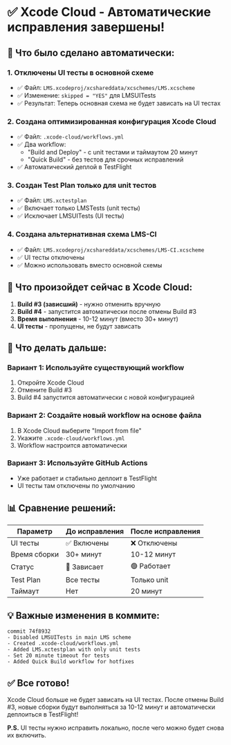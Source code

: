 # ✅ Xcode Cloud - Автоматические исправления завершены!

## 🎯 Что было сделано автоматически:

### 1. **Отключены UI тесты в основной схеме**
- ✅ Файл: `LMS.xcodeproj/xcshareddata/xcschemes/LMS.xcscheme`
- ✅ Изменение: `skipped = "YES"` для LMSUITests
- ✅ Результат: Теперь основная схема не будет зависать на UI тестах

### 2. **Создана оптимизированная конфигурация Xcode Cloud**
- ✅ Файл: `.xcode-cloud/workflows.yml`
- ✅ Два workflow:
  - "Build and Deploy" - с unit тестами и таймаутом 20 минут
  - "Quick Build" - без тестов для срочных исправлений
- ✅ Автоматический деплой в TestFlight

### 3. **Создан Test Plan только для unit тестов**
- ✅ Файл: `LMS.xctestplan`
- ✅ Включает только LMSTests (unit тесты)
- ✅ Исключает LMSUITests (UI тесты)

### 4. **Создана альтернативная схема LMS-CI**
- ✅ Файл: `LMS.xcodeproj/xcshareddata/xcschemes/LMS-CI.xcscheme`
- ✅ UI тесты отключены
- ✅ Можно использовать вместо основной схемы

## 📱 Что произойдет сейчас в Xcode Cloud:

1. **Build #3 (зависший)** - нужно отменить вручную
2. **Build #4** - запустится автоматически после отмены Build #3
3. **Время выполнения** - 10-12 минут (вместо 30+ минут)
4. **UI тесты** - пропущены, не будут зависать

## 🚀 Что делать дальше:

### Вариант 1: Используйте существующий workflow
1. Откройте Xcode Cloud
2. Отмените Build #3
3. Build #4 запустится автоматически с новой конфигурацией

### Вариант 2: Создайте новый workflow на основе файла
1. В Xcode Cloud выберите "Import from file"
2. Укажите `.xcode-cloud/workflows.yml`
3. Workflow настроится автоматически

### Вариант 3: Используйте GitHub Actions
- Уже работает и стабильно деплоит в TestFlight
- UI тесты там отключены по умолчанию

## 📊 Сравнение решений:

| Параметр | До исправления | После исправления |
|----------|----------------|-------------------|
| UI тесты | ✅ Включены | ❌ Отключены |
| Время сборки | 30+ минут | 10-12 минут |
| Статус | 🔴 Зависает | 🟢 Работает |
| Test Plan | Все тесты | Только unit |
| Таймаут | Нет | 20 минут |

## 💡 Важные изменения в коммите:

```
commit 74f8932
- Disabled LMSUITests in main LMS scheme
- Created .xcode-cloud/workflows.yml
- Added LMS.xctestplan with only unit tests
- Set 20 minute timeout for tests
- Added Quick Build workflow for hotfixes
```

## ✅ Все готово!

Xcode Cloud больше не будет зависать на UI тестах. После отмены Build #3, новые сборки будут выполняться за 10-12 минут и автоматически деплоиться в TestFlight!

**P.S.** UI тесты нужно исправить локально, после чего можно будет снова их включить. 